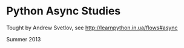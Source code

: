Python Async Studies
=============

Tought by Andrew Svetlov, see http://learnpython.in.ua/flows#async

Summer 2013

